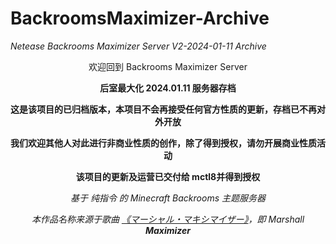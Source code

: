 # BackroomsMaximizer-Archive
*Netease Backrooms Maximizer Server V2-2024-01-11 Archive*

<div align="center">
欢迎回到 Backrooms Maximizer Server

**后室最大化 2024.01.11 服务器存档**

**这是该项目的已归档版本，本项目不会再接受任何官方性质的更新，存档已不再对外开放**

**我们欢迎其他人对此进行非商业性质的创作，除了得到授权，请勿开展商业性质活动**

**该项目的更新及运营已交付给 mctl8并得到授权**

_基于 纯指令 的 Minecraft Backrooms 主题服务器_

_本作品名称来源于歌曲 [《マーシャル・マキシマイザー》](https://music.163.com/song?id=1900171627)，即 Marshall **Maximizer**_

     
</div>
